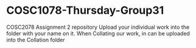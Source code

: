 # COSC1078-Thursday-Group31
COSC2078 Assignment 2 repository
Upload your individual work into the folder with your name on it.
When Collating our work, in can be uploaded into the Collation folder
